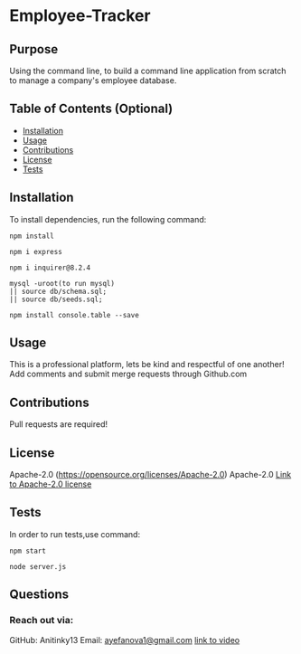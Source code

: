 # Employee-Tracker

## Purpose

Using the command line, to build a command line application from scratch to manage a company's employee database.

## Table of Contents (Optional)

- [Installation](#installation)
- [Usage](#usage)
- [Contributions](#Contributions)
- [License](#license)
- [Tests](#tests)

## Installation

To install dependencies, run the following command:

```
npm install
```

```
npm i express
```

```
npm i inquirer@8.2.4
```

```
mysql -uroot(to run mysql)
|| source db/schema.sql;
|| source db/seeds.sql;
```

```
npm install console.table --save
```

## Usage

This is a professional platform, lets be kind and respectful of one another!
Add comments and submit merge requests through Github.com

## Contributions

Pull requests are required!

## License

Apache-2.0
(https://opensource.org/licenses/Apache-2.0)
Apache-2.0
[Link to Apache-2.0 license](https://opensource.org/licenses/Apache-2.0)

## Tests

In order to run tests,use command:

```
npm start
```

```
node server.js
```

## Questions

### Reach out via:

GitHub: Anitinky13
Email: ayefanova1@gmail.com
[link to video](https://drive.google.com/file/d/1q-YfVTC8ubYhNG4oupkorS5m7av1RwSE/view?usp=sharing)
